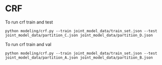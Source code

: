 # CRF
To run crf train and test
```commandline
python modeling/crf.py --train joint_model_data/train_set.json --test joint_model_data/partition_C.json joint_model_data/partition_D.json
```

To run crf train and val
```commandline
python modeling/crf.py --train joint_model_data/train_set.json --test joint_model_data/partition_A.json joint_model_data/partition_B.json
```